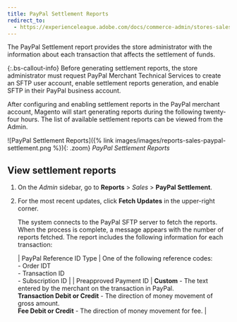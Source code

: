 ```yaml
---
title: PayPal Settlement Reports
redirect_to:
  - https://experienceleague.adobe.com/docs/commerce-admin/stores-sales/payments/paypal/paypal-settlement-reports.html
---
```


The PayPal Settlement report provides the store administrator with the information about each transaction that affects the settlement of funds.

{:.bs-callout-info}
Before generating settlement reports, the store administrator must request PayPal Merchant Technical Services to create an SFTP user account, enable settlement reports generation, and enable SFTP in their PayPal business account.

After configuring and enabling settlement reports in the PayPal merchant account, Magento will start generating reports during the following twenty-four hours. The list of available settlement reports can be viewed from the Admin.

![PayPal Settlement Reports]({% link images/images/reports-sales-paypal-settlement.png %}){: .zoom}
_PayPal Settlement Reports_

## View settlement reports

1. On the _Admin_ sidebar, go to **Reports** > _Sales_ > **PayPal Settlement**.

1. For the most recent updates, click **Fetch Updates** in the upper-right corner.

   The system connects to the PayPal SFTP server to fetch the reports. When the process is complete, a message appears with the number of reports fetched. The report includes the following information for each transaction:

   | PayPal Reference ID Type | One of the following reference codes:<br/>- Order IDT<br/>- Transaction ID<br/>- Subscription ID |
   | Preapproved Payment ID | **Custom** - The text entered by the merchant on the transaction in PayPal.<br/>**Transaction Debit or Credit** - The direction of money movement of gross amount.<br/>**Fee Debit or Credit** - The direction of money movement for fee. |
